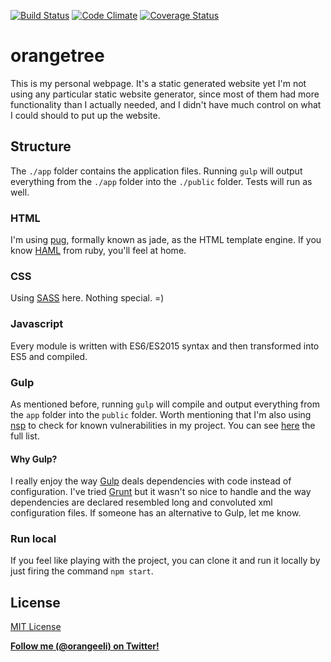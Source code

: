 [![Build Status](https://travis-ci.org/orangeeli/orangetree.svg?branch=master)](https://travis-ci.org/orangeeli/orangetree) [![Code Climate](https://codeclimate.com/github/orangeeli/orangetree/badges/gpa.svg)](https://codeclimate.com/github/orangeeli/orangetree) [![Coverage Status](https://coveralls.io/repos/github/orangeeli/orangetree/badge.svg?branch=master)](https://coveralls.io/github/orangeeli/orangetree?branch=master)

# orangetree

This is my personal webpage. It's a static generated website yet I'm not using any particular static website generator, since most of them had more functionality than I actually needed, and I didn't have much control on what I could should to put up the website.

## Structure ##

The  `./app` folder contains the application files. Running `gulp` will output everything from the `./app` folder into the `./public` folder. Tests will run as well.

### HTML ###
I'm using [pug](https://github.com/pugjs/pug), formally known as jade, as the HTML template engine. If you know [HAML](http://haml.info/) from ruby, you'll feel at home. 

### CSS ###
Using [SASS](https://github.com/sass/node-sass) here. Nothing special. =)

### Javascript ###
Every module is written with ES6/ES2015 syntax and then transformed into ES5 and compiled. 

### Gulp ###

As mentioned before, running `gulp` will compile and output everything from the `app` folder into the `public` folder. Worth mentioning that I'm also using [nsp](https://nodesecurity.io/) to check for known vulnerabilities in my project. You can see [here](https://nodesecurity.io/advisories) the full list.

#### Why Gulp? ####

I really enjoy the way [Gulp](http://gulpjs.com/) deals dependencies with code instead of configuration. I've tried [Grunt](http://gruntjs.com/) but it wasn't so nice to handle and the way dependencies are declared resembled long and convoluted xml configuration files. If someone has an alternative to Gulp, let me know.

### Run local ###
If you feel like playing with the project, you can clone it and run it locally by just firing the command `npm start`.

## License
[MIT License](http://www.opensource.org/licenses/mit-license.php)

**[Follow me (@orangeeli) on Twitter!](https://twitter.com/orangeeli)**
